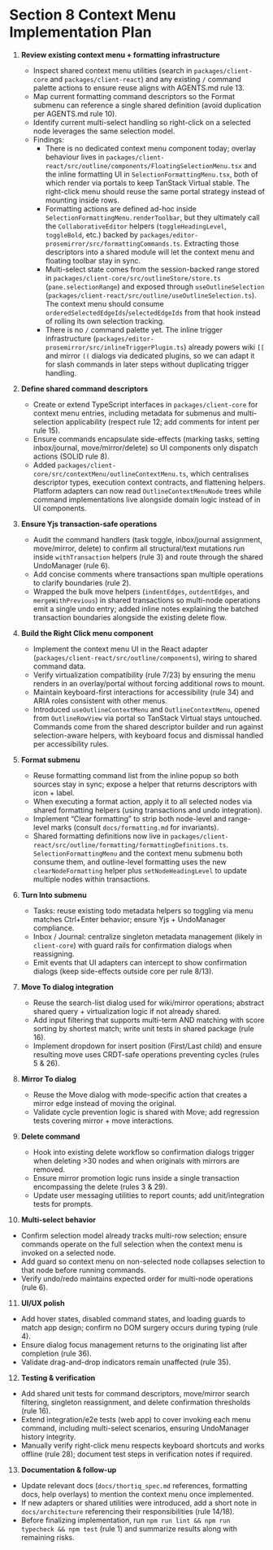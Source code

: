 # Section 8 Context Menu Implementation Plan

1. **Review existing context menu + formatting infrastructure**
   - Inspect shared context menu utilities (search in `packages/client-core` and `packages/client-react`) and any existing `/` command palette actions to ensure reuse aligns with AGENTS.md rule 13.
   - Map current formatting command descriptors so the Format submenu can reference a single shared definition (avoid duplication per AGENTS.md rule 10).
   - Identify current multi-select handling so right-click on a selected node leverages the same selection model.
   - Findings:
     - There is no dedicated context menu component today; overlay behaviour lives in `packages/client-react/src/outline/components/FloatingSelectionMenu.tsx` and the inline formatting UI in `SelectionFormattingMenu.tsx`, both of which render via portals to keep TanStack Virtual stable. The right-click menu should reuse the same portal strategy instead of mounting inside rows.
     - Formatting actions are defined ad-hoc inside `SelectionFormattingMenu.renderToolbar`, but they ultimately call the `CollaborativeEditor` helpers (`toggleHeadingLevel`, `toggleBold`, etc.) backed by `packages/editor-prosemirror/src/formattingCommands.ts`. Extracting those descriptors into a shared module will let the context menu and floating toolbar stay in sync.
     - Multi-select state comes from the session-backed range stored in `packages/client-core/src/outlineStore/store.ts` (`pane.selectionRange`) and exposed through `useOutlineSelection` (`packages/client-react/src/outline/useOutlineSelection.ts`). The context menu should consume `orderedSelectedEdgeIds`/`selectedEdgeIds` from that hook instead of rolling its own selection tracking.
     - There is no `/` command palette yet. The inline trigger infrastructure (`packages/editor-prosemirror/src/inlineTriggerPlugin.ts`) already powers wiki `[[` and mirror `((` dialogs via dedicated plugins, so we can adapt it for slash commands in later steps without duplicating trigger handling.

2. **Define shared command descriptors**
   - Create or extend TypeScript interfaces in `packages/client-core` for context menu entries, including metadata for submenus and multi-selection applicability (respect rule 12; add comments for intent per rule 15).
   - Ensure commands encapsulate side-effects (marking tasks, setting inbox/journal, move/mirror/delete) so UI components only dispatch actions (SOLID rule 8).
   - Added `packages/client-core/src/contextMenu/outlineContextMenu.ts`, which centralises descriptor types, execution context contracts, and flattening helpers. Platform adapters can now read `OutlineContextMenuNode` trees while command implementations live alongside domain logic instead of in UI components.

3. **Ensure Yjs transaction-safe operations**
   - Audit the command handlers (task toggle, inbox/journal assignment, move/mirror, delete) to confirm all structural/text mutations run inside `withTransaction` helpers (rule 3) and route through the shared UndoManager (rule 6).
   - Add concise comments where transactions span multiple operations to clarify boundaries (rule 2).
   - Wrapped the bulk move helpers (`indentEdges`, `outdentEdges`, and `mergeWithPrevious`) in shared transactions so multi-node operations emit a single undo entry; added inline notes explaining the batched transaction boundaries alongside the existing delete flow.

4. **Build the Right Click menu component**
   - Implement the context menu UI in the React adapter (`packages/client-react/src/outline/components`), wiring to shared command data.
   - Verify virtualization compatibility (rule 7/23) by ensuring the menu renders in an overlay/portal without forcing additional rows to mount.
   - Maintain keyboard-first interactions for accessibility (rule 34) and ARIA roles consistent with other menus.
   - Introduced `useOutlineContextMenu` and `OutlineContextMenu`, opened from `OutlineRowView` via portal so TanStack Virtual stays untouched. Commands come from the shared descriptor builder and run against selection-aware helpers, with keyboard focus and dismissal handled per accessibility rules.

5. **Format submenu**
   - Reuse formatting command list from the inline popup so both sources stay in sync; expose a helper that returns descriptors with icon + label.
   - When executing a format action, apply it to all selected nodes via shared formatting helpers (using transactions and undo integration).
   - Implement “Clear formatting” to strip both node-level and range-level marks (consult `docs/formatting.md` for invariants).
   - Shared formatting definitions now live in `packages/client-react/src/outline/formatting/formattingDefinitions.ts`. `SelectionFormattingMenu` and the context menu submenu both consume them, and outline-level formatting uses the new `clearNodeFormatting` helper plus `setNodeHeadingLevel` to update multiple nodes within transactions.

6. **Turn Into submenu**
   - Tasks: reuse existing todo metadata helpers so toggling via menu matches Ctrl+Enter behavior; ensure Yjs + UndoManager compliance.
   - Inbox / Journal: centralize singleton metadata management (likely in `client-core`) with guard rails for confirmation dialogs when reassigning.
   - Emit events that UI adapters can intercept to show confirmation dialogs (keep side-effects outside core per rule 8/13).

7. **Move To dialog integration**
   - Reuse the search-list dialog used for wiki/mirror operations; abstract shared query + virtualization logic if not already shared.
   - Add input filtering that supports multi-term AND matching with score sorting by shortest match; write unit tests in shared package (rule 16).
   - Implement dropdown for insert position (First/Last child) and ensure resulting move uses CRDT-safe operations preventing cycles (rules 5 & 26).

8. **Mirror To dialog**
   - Reuse the Move dialog with mode-specific action that creates a mirror edge instead of moving the original.
   - Validate cycle prevention logic is shared with Move; add regression tests covering mirror + move interactions.

9. **Delete command**
   - Hook into existing delete workflow  so confirmation dialogs trigger when deleting >30 nodes and when originals with mirrors are removed.
   - Ensure mirror promotion logic runs inside a single transaction encompassing the delete (rules 3 & 29).
   - Update user messaging utilities to report counts; add unit/integration tests for prompts.

10. **Multi-select behavior**
   - Confirm selection model already tracks multi-row selection; ensure commands operate on the full selection when the context menu is invoked on a selected node.
   - Add guard so context menu on non-selected node collapses selection to that node before running commands.
   - Verify undo/redo maintains expected order for multi-node operations (rule 6).

11. **UI/UX polish**
   - Add hover states, disabled command states, and loading guards to match app design; confirm no DOM surgery occurs during typing (rule 4).
   - Ensure dialog focus management returns to the originating list after completion (rule 36).
   - Validate drag-and-drop indicators remain unaffected (rule 35).

12. **Testing & verification**
   - Add shared unit tests for command descriptors, move/mirror search filtering, singleton reassignment, and delete confirmation thresholds (rule 16).
   - Extend integration/e2e tests (web app) to cover invoking each menu command, including multi-select scenarios, ensuring UndoManager history integrity.
   - Manually verify right-click menu respects keyboard shortcuts and works offline (rule 28); document test steps in verification notes if required.

13. **Documentation & follow-up**
   - Update relevant docs (`docs/thortiq_spec.md` references, formatting docs, help overlays) to mention the context menu once implemented.
   - If new adapters or shared utilities were introduced, add a short note in `docs/architecture` referencing their responsibilities (rule 14/18).
   - Before finalizing implementation, run `npm run lint && npm run typecheck && npm test` (rule 1) and summarize results along with remaining risks.
